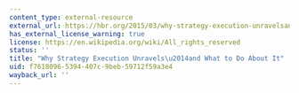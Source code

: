 ```yaml
---
content_type: external-resource
external_url: https://hbr.org/2015/03/why-strategy-execution-unravelsand-what-to-do-about-it
has_external_license_warning: true
license: https://en.wikipedia.org/wiki/All_rights_reserved
status: ''
title: "Why Strategy Execution Unravels\u2014and What to Do About It"
uid: f7618096-5394-407c-9beb-59712f59a3e4
wayback_url: ''
---
```

